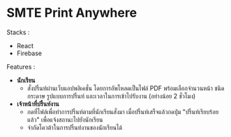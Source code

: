 # SMTE Print Anywhere 
Stacks :
 - React 
 - Firebase
 
 Features :
 - **นักเรียน**
	 - สั่งปริ้นท์ผ่านเว็บแอปพลิเคชั่น โดยการอัพโหลดเป็นไฟล์ PDF พร้อมเลือกจำนวนหน้า ชนิดกระดาษ รูปแบบการปริ้นท์ และเวลาในการเข้าไปรับงาน (อย่างน้อย 2 ชั่วโมง)
 - **เจ้าหน้าที่ปริ้นท์งาน**
	- กดที่ไฟล์เพื่อทำการปริ้นท์ตามที่นักเรียนสั่งมา เมื่อปริ้นท์เสร็จแล้วกดปุ่ม "ปริ้นท์เรียบร้อยแล้ว" เพื่อแจ้งสถานะไปยังนักเรียน
	- จำกัดโควต้าในการปริ้นท์งานของนักเรียนได้
